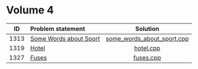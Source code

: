 # Volume 4

|  ID  |                                 Problem statement                                 |                               Solution                               |
|:----:|:----------------------------------------------------------------------------------|:--------------------------------------------------------------------:|
| 1313 | [Some Words about Sport](http://acm.timus.ru/problem.aspx?space=1&num=1313)       | [some_words_about_sport.cpp](./some_words_about_sport.cpp)           |
| 1319 | [Hotel](http://acm.timus.ru/problem.aspx?space=1&num=1319)                        | [hotel.cpp](./hotel.cpp)                                             |
| 1327 | [Fuses](http://acm.timus.ru/problem.aspx?space=1&num=1327)                        | [fuses.cpp](./fuses.cpp)                                             |
